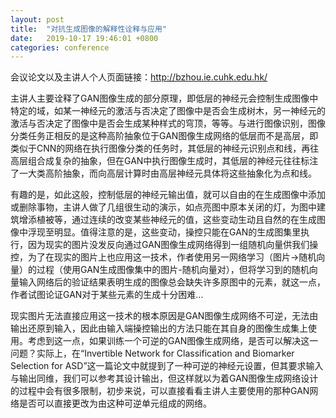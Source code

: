 ```yaml
---
layout: post
title:  "对抗生成图像的解释性诠释与应用"
date:   2019-10-17 19:46:01 +0800
categories: conference
---
```


会议论文以及主讲人个人页面链接：http://bzhou.ie.cuhk.edu.hk/

主讲人主要诠释了GAN图像生成的部分原理，即低层的神经元会控制生成图像中特定的域，如某一神经元的激活与否决定了图像中是否会生成树木，另一神经元的激活与否决定了图像中是否会生成某种样式的穹顶，等等。与进行图像识别，图像分类任务正相反的是这种高阶抽象位于GAN图像生成网络的低层而不是高层，即类似于CNN的网络在执行图像分类的任务时，其低层的神经元识别点和线，再往高层组合成复杂的抽象，但在GAN中执行图像生成时，其低层的神经元往往标注了一大类高阶抽象，而向高层计算时由高层神经元具体将这些抽象化为点和线。

有趣的是，如此这般，控制低层的神经元输出值，就可以自由的在生成图像中添加或删除事物，主讲人做了几组很生动的演示，如点亮图中原本关闭的灯，为图中建筑增添植被等，通过连续的改变某些神经元的值，这些变动生动且自然的在生成图像中浮现至明显。值得注意的是，这些变动，操控只能在GAN的生成图集里执行，因为现实的图片没发反向通过GAN图像生成网络得到一组随机向量供我们操控，为了在现实的图片上也应用这一技术，作者使用另一网络学习（图片->随机向量）的过程（使用GAN生成图像集中的图片-随机向量对），但将学习到的随机向量输入网络后的验证结果表明生成的图像总会缺失许多原图中的元素，就这一点，作者试图论证GAN对于某些元素的生成十分困难...

现实图片无法直接应用这一技术的根本原因是GAN图像生成网络不可逆，无法由输出还原到输入，因此由输入端操控输出的方法只能在其自身的图像生成集上使用。考虑到这一点，如果训练一个可逆的GAN图像生成网络，是否可以解决这一问题？实际上，在“Invertible Network for Classification and Biomarker Selection for ASD”这一篇论文中就提到了一种可逆的神经元设置，但其要求输入与输出同维，我们可以参考其设计输出，但这样就以为着GAN图像生成网络设计的过程中会有很多限制，初步来说，可以直接看看主讲人主要使用的那种GAN网络是否可以直接更改为由这种可逆单元组成的网络。
